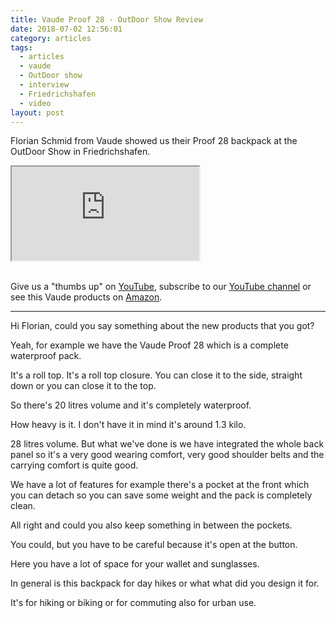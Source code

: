 ```yaml
---
title: Vaude Proof 28 - OutDoor Show Review
date: 2018-07-02 12:56:01
category: articles
tags:
  - articles
  - vaude
  - OutDoor show
  - interview
  - Friedrichshafen
  - video
layout: post
---
```


Florian Schmid from Vaude showed us their Proof 28 backpack at the OutDoor Show in Friedrichshafen.

<div class="embed-responsive embed-responsive-16by9">
    <iframe class="embed-responsive-item" src="https://www.youtube.com/embed/Vs0fARNzj1A"></iframe>
</div>
<br>
<!--more-->

Give us a "thumbs up" on <a href="https://www.youtube.com/watch?v=Vs0fARNzj1A" target="_blank" >YouTube</a>, subscribe to our <a target="_blank"  href="https://www.youtube.com/channel/UCnO9Q_m9EaOCrHmmQIBVBNw?sub_confirmation=1">YouTube channel</a> or see this Vaude products on <a href="https://amzn.to/2lQ6lPM"  target="_blank">Amazon</a>.

---

Hi Florian, could you say something about the new products that you got?

Yeah, for example we have the Vaude Proof 28 which is a complete waterproof pack.

It's a roll top. It's a roll top closure. You can close it to the side, straight down or you can close it to the top.

So there's 20 litres volume and it's completely waterproof.

How heavy is it. I don't have it in mind it's around 1.3 kilo.

28 litres volume. But what we've done is we have integrated the whole back panel so it's a very good wearing comfort, very
good shoulder belts and the carrying comfort is quite good.

We have a lot of features for example there's a pocket at the front which you can detach so you can save some weight and the pack is completely clean.

All right and could you also keep something in between the pockets.

You could, but you have to be careful because it's open at the button.

Here you have a lot of space for your wallet and sunglasses.

In general is this backpack for day hikes or what what did you design it for.

It's for hiking or biking or for commuting also for urban use.
